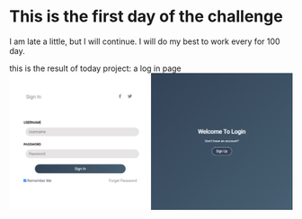 # This is the first day of the challenge
I am late a little, but I will continue.
I will do my best to work every for 100 day.

this is the result of today project: a log in page
![First day project log in page](./assets/result.png)
